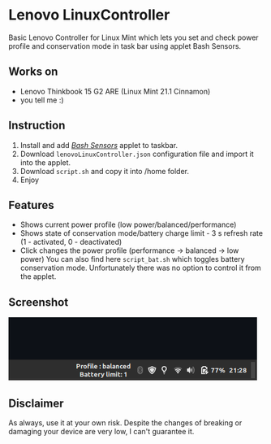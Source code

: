 # Lenovo LinuxController
Basic Lenovo Controller for Linux Mint which lets you set and check power profile and conservation mode in task bar using applet Bash Sensors.

## Works on
 - Lenovo Thinkbook 15 G2 ARE (Linux Mint 21.1 Cinnamon)
 - you tell me :)

## Instruction
 1. Install and add [*Bash Sensors*](https://cinnamon-spices.linuxmint.com/applets/view/231) applet to taskbar.
 2. Download `lenovoLinuxController.json` configuration file and import it into the applet.
 3. Download `script.sh` and copy it into /home folder.
 4. Enjoy

## Features
 - Shows current power profile (low power/balanced/performance)
 - Shows state of conservation mode/battery charge limit - 3 s refresh rate (1 - activated, 0 - deactivated)
 - Click changes the power profile (performance -> balanced -> low power)
You can also find here `script_bat.sh` which toggles battery conservation mode. Unfortunately there was no option to control it from the applet.

## Screenshot
![Screenshot of applet](img/preview.png)
  
## Disclaimer
As always, use it at your own risk. Despite the changes of breaking or damaging your device are very low, I can't guarantee it. 
